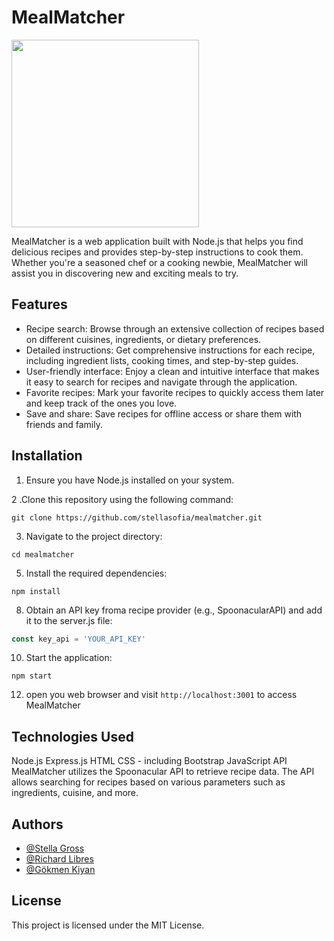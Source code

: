 # MealMatcher

<img src="https://github.com/stellasofia/MealMatcher/assets/114345541/30ea7eff-9add-457f-ae0b-53d3cdf7e1e0" width="300">

MealMatcher is a web application built with Node.js that helps you find delicious recipes and provides step-by-step instructions to cook them. 
Whether you're a seasoned chef or a cooking newbie, MealMatcher will assist you in discovering new and exciting meals to try.

## Features
- Recipe search: Browse through an extensive collection of recipes based on different cuisines, ingredients, or dietary preferences.
- Detailed instructions: Get comprehensive instructions for each recipe, including ingredient lists, cooking times, and step-by-step guides.
- User-friendly interface: Enjoy a clean and intuitive interface that makes it easy to search for recipes and navigate through the application.
- Favorite recipes: Mark your favorite recipes to quickly access them later and keep track of the ones you love.
- Save and share: Save recipes for offline access or share them with friends and family.

## Installation

1. Ensure you have Node.js installed on your system.

2 .Clone this repository using the following command:
```git
git clone https://github.com/stellasofia/mealmatcher.git
```

3. Navigate to the project directory:
```git
cd mealmatcher
```

5. Install the required dependencies:
```npm
npm install
```

8. Obtain an API key froma  recipe provider (e.g., SpoonacularAPI) and add it to the server.js file:
```javascript
const key_api = 'YOUR_API_KEY'
```

10. Start the application:
```npm
npm start
```

12. open you web browser and visit `http://localhost:3001` to access MealMatcher

## Technologies Used
Node.js
Express.js
HTML
CSS - including Bootstrap
JavaScript
API
MealMatcher utilizes the Spoonacular API to retrieve recipe data. The API allows searching for recipes based on various parameters such as ingredients, cuisine, and more.

## Authors

- [@Stella Gross](https://github.com/stellasofia)
- [@Richard Libres](https://github.com/bjugoy)
- [@Gökmen Kiyan](https://github.com/GoekmenKiyan)


## License
This project is licensed under the MIT License.
